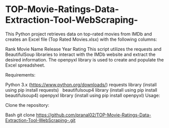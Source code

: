 # TOP-Movie-Ratings-Data-Extraction-Tool-WebScraping-
This Python project retrieves data on top-rated movies from IMDb and creates an Excel file (Top Rated Movies.xlsx) with the following columns:

Rank
Movie Name
Release Year
Rating
This script utilizes the requests and BeautifulSoup libraries to interact with the IMDb website and extract the desired information. The openpyxl library is used to create and populate the Excel spreadsheet.

Requirements:

Python 3.x (https://www.python.org/downloads/)
requests library (install using pip install requests)   
beautifulsoup4 library (install using pip install beautifulsoup4)
openpyxl library (install using pip install openpyxl)
Usage:

Clone the repository:

Bash
git clone https://github.com/pranal02/TOP-Movie-Ratings-Data-Extraction-Tool-WebScraping-.git
